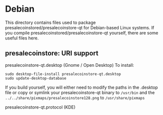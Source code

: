 
Debian
====================
This directory contains files used to package presalecoinstored/presalecoinstore-qt
for Debian-based Linux systems. If you compile presalecoinstored/presalecoinstore-qt yourself, there are some useful files here.

## presalecoinstore: URI support ##


presalecoinstore-qt.desktop  (Gnome / Open Desktop)
To install:

	sudo desktop-file-install presalecoinstore-qt.desktop
	sudo update-desktop-database

If you build yourself, you will either need to modify the paths in
the .desktop file or copy or symlink your presalecoinstore-qt binary to `/usr/bin`
and the `../../share/pixmaps/presalecoinstore128.png` to `/usr/share/pixmaps`

presalecoinstore-qt.protocol (KDE)

